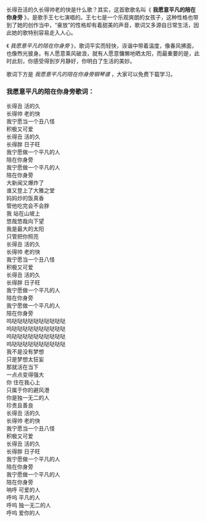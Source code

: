 

长得丑活的久长得帅老的快是什么歌？其实，这首歌歌名叫《 **我愿意平凡的陪在你身旁**
》，是歌手王七七演唱的。王七七是一个乐观爽朗的女孩子，这种性格也带到了她的创作当中，“豪放”的性格却有着甜美的声音，歌词又多源自日常生活，因此她的歌特别容易走入人心。

《 _我愿意平凡的陪在你身旁_
》，歌词平实而轻快，诙谐中带着温度，像春风拂面，也像煦光披身。有人愿意乘风破浪，就有人愿意慵懒地晒太阳，而最重要的是，此时此刻，你感受得到岁月静好，你明白了生活的美妙。

歌词下方是 _我愿意平凡的陪在你身旁钢琴谱_ ，大家可以免费下载学习。

### 我愿意平凡的陪在你身旁歌词：

长得丑 活的久  
长得帅 老的快  
我宁愿当一个丑八怪  
积极又可爱  
长得丑 活的久  
长得胖 日子旺  
我宁愿做一个平凡的人  
陪在你身旁  
我宁愿做一个平凡的人  
陪在你身旁  
大新闻又爆炸了  
谁又登上了大雅之堂  
妈妈炒的饭真香  
管他吃完会不会胖  
我 站在山坡上  
悠哉悠哉向下望  
我是最大的太阳  
只管把你照亮  
长得丑 活的久  
长得帅 老的快  
我宁愿当一个丑八怪  
积极又可爱  
长得丑 活的久  
长得胖 日子旺  
我宁愿做一个平凡的人  
陪在你身旁  
我宁愿做一个平凡的人  
陪在你身旁  
呜哒哒哒哒哒哒哒哒哒哒  
呜哒哒哒哒哒哒哒哒哒哒  
呜哒哒哒哒哒哒哒哒哒哒  
呜哒哒哒哒哒哒哒哒哒哒  
我不是没有梦想  
只是梦想太狂妄  
那就活在当下  
一点点变得强大  
你 住在我心上  
只属于你的避风港  
你是独一无二的人  
珍贵且善良  
长得丑 活的久  
长得帅 老的快  
我宁愿当一个丑八怪  
积极又可爱  
长得丑 活的久  
长得胖 日子旺  
我宁愿做一个平凡的人  
陪在你身旁  
我宁愿做一个平凡的人  
陪在你身旁  
呐呼 可爱的人  
呼呜 平凡的人  
呼呜 独一无二的人  
呼呜 爱你的人

